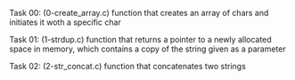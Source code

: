 Task 00: (0-create_array.c)
function that creates an array of chars and initiates it woth a specific char

Task 01: (1-strdup.c)
function that returns a pointer to a newly allocated space in memory, which contains a copy of the string given as a parameter

Task 02: (2-str_concat.c)
function that concatenates two strings
